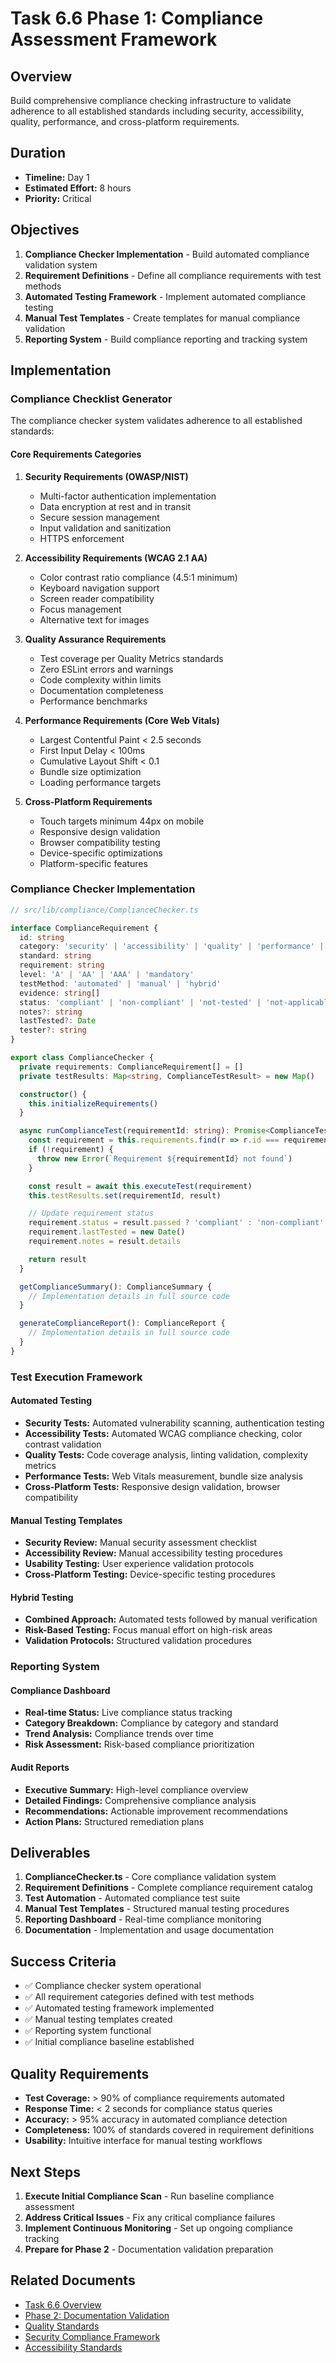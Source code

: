 # Task 6.6 Phase 1: Compliance Assessment Framework

## Overview

Build comprehensive compliance checking infrastructure to validate adherence to all established standards including security, accessibility, quality, performance, and cross-platform requirements.

## Duration
- **Timeline:** Day 1
- **Estimated Effort:** 8 hours
- **Priority:** Critical

## Objectives

1. **Compliance Checker Implementation** - Build automated compliance validation system
2. **Requirement Definitions** - Define all compliance requirements with test methods
3. **Automated Testing Framework** - Implement automated compliance testing
4. **Manual Test Templates** - Create templates for manual compliance validation
5. **Reporting System** - Build compliance reporting and tracking system

## Implementation

### Compliance Checklist Generator

The compliance checker system validates adherence to all established standards:

#### Core Requirements Categories

1. **Security Requirements (OWASP/NIST)**
   - Multi-factor authentication implementation
   - Data encryption at rest and in transit
   - Secure session management
   - Input validation and sanitization
   - HTTPS enforcement

2. **Accessibility Requirements (WCAG 2.1 AA)**
   - Color contrast ratio compliance (4.5:1 minimum)
   - Keyboard navigation support
   - Screen reader compatibility
   - Focus management
   - Alternative text for images

3. **Quality Assurance Requirements**
   - Test coverage per Quality Metrics standards
   - Zero ESLint errors and warnings
   - Code complexity within limits
   - Documentation completeness
   - Performance benchmarks

4. **Performance Requirements (Core Web Vitals)**
   - Largest Contentful Paint < 2.5 seconds
   - First Input Delay < 100ms
   - Cumulative Layout Shift < 0.1
   - Bundle size optimization
   - Loading performance targets

5. **Cross-Platform Requirements**
   - Touch targets minimum 44px on mobile
   - Responsive design validation
   - Browser compatibility testing
   - Device-specific optimizations
   - Platform-specific features

### Compliance Checker Implementation

```typescript
// src/lib/compliance/ComplianceChecker.ts

interface ComplianceRequirement {
  id: string
  category: 'security' | 'accessibility' | 'quality' | 'performance' | 'cross-platform'
  standard: string
  requirement: string
  level: 'A' | 'AA' | 'AAA' | 'mandatory'
  testMethod: 'automated' | 'manual' | 'hybrid'
  evidence: string[]
  status: 'compliant' | 'non-compliant' | 'not-tested' | 'not-applicable'
  notes?: string
  lastTested?: Date
  tester?: string
}

export class ComplianceChecker {
  private requirements: ComplianceRequirement[] = []
  private testResults: Map<string, ComplianceTestResult> = new Map()

  constructor() {
    this.initializeRequirements()
  }

  async runComplianceTest(requirementId: string): Promise<ComplianceTestResult> {
    const requirement = this.requirements.find(r => r.id === requirementId)
    if (!requirement) {
      throw new Error(`Requirement ${requirementId} not found`)
    }

    const result = await this.executeTest(requirement)
    this.testResults.set(requirementId, result)

    // Update requirement status
    requirement.status = result.passed ? 'compliant' : 'non-compliant'
    requirement.lastTested = new Date()
    requirement.notes = result.details

    return result
  }

  getComplianceSummary(): ComplianceSummary {
    // Implementation details in full source code
  }

  generateComplianceReport(): ComplianceReport {
    // Implementation details in full source code
  }
}
```

### Test Execution Framework

#### Automated Testing
- **Security Tests:** Automated vulnerability scanning, authentication testing
- **Accessibility Tests:** Automated WCAG compliance checking, color contrast validation
- **Quality Tests:** Code coverage analysis, linting validation, complexity metrics
- **Performance Tests:** Web Vitals measurement, bundle size analysis
- **Cross-Platform Tests:** Responsive design validation, browser compatibility

#### Manual Testing Templates
- **Security Review:** Manual security assessment checklist
- **Accessibility Review:** Manual accessibility testing procedures
- **Usability Testing:** User experience validation protocols
- **Cross-Platform Testing:** Device-specific testing procedures

#### Hybrid Testing
- **Combined Approach:** Automated tests followed by manual verification
- **Risk-Based Testing:** Focus manual effort on high-risk areas
- **Validation Protocols:** Structured validation procedures

### Reporting System

#### Compliance Dashboard
- **Real-time Status:** Live compliance status tracking
- **Category Breakdown:** Compliance by category and standard
- **Trend Analysis:** Compliance trends over time
- **Risk Assessment:** Risk-based compliance prioritization

#### Audit Reports
- **Executive Summary:** High-level compliance overview
- **Detailed Findings:** Comprehensive compliance analysis
- **Recommendations:** Actionable improvement recommendations
- **Action Plans:** Structured remediation plans

## Deliverables

1. **ComplianceChecker.ts** - Core compliance validation system
2. **Requirement Definitions** - Complete compliance requirement catalog
3. **Test Automation** - Automated compliance test suite
4. **Manual Test Templates** - Structured manual testing procedures
5. **Reporting Dashboard** - Real-time compliance monitoring
6. **Documentation** - Implementation and usage documentation

## Success Criteria

- ✅ Compliance checker system operational
- ✅ All requirement categories defined with test methods
- ✅ Automated testing framework implemented
- ✅ Manual testing templates created
- ✅ Reporting system functional
- ✅ Initial compliance baseline established

## Quality Requirements

- **Test Coverage:** > 90% of compliance requirements automated
- **Response Time:** < 2 seconds for compliance status queries
- **Accuracy:** > 95% accuracy in automated compliance detection
- **Completeness:** 100% of standards covered in requirement definitions
- **Usability:** Intuitive interface for manual testing workflows

## Next Steps

1. **Execute Initial Compliance Scan** - Run baseline compliance assessment
2. **Address Critical Issues** - Fix any critical compliance failures
3. **Implement Continuous Monitoring** - Set up ongoing compliance tracking
4. **Prepare for Phase 2** - Documentation validation preparation

## Related Documents

- [Task 6.6 Overview](./task-6.6-compliance-validation-overview.md)
- [Phase 2: Documentation Validation](./task-6.6-phase-2-documentation-validation.md)
- [Quality Standards](../../QUALITY_STANDARDS.md)
- [Security Compliance Framework](../../security/COMPLIANCE_FRAMEWORK.md)
- [Accessibility Standards](../../ACCESSIBILITY_STANDARDS.md)
